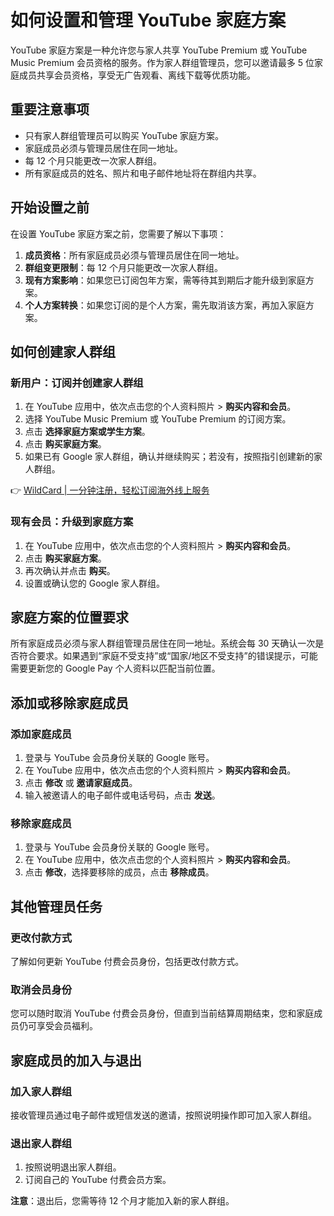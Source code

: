 # 如何设置和管理 YouTube 家庭方案

YouTube 家庭方案是一种允许您与家人共享 YouTube Premium 或 YouTube Music Premium 会员资格的服务。作为家人群组管理员，您可以邀请最多 5 位家庭成员共享会员资格，享受无广告观看、离线下载等优质功能。

## 重要注意事项

- 只有家人群组管理员可以购买 YouTube 家庭方案。
- 家庭成员必须与管理员居住在同一地址。
- 每 12 个月只能更改一次家人群组。
- 所有家庭成员的姓名、照片和电子邮件地址将在群组内共享。

## 开始设置之前

在设置 YouTube 家庭方案之前，您需要了解以下事项：

1. **成员资格**：所有家庭成员必须与管理员居住在同一地址。
2. **群组变更限制**：每 12 个月只能更改一次家人群组。
3. **现有方案影响**：如果您已订阅包年方案，需等待其到期后才能升级到家庭方案。
4. **个人方案转换**：如果您订阅的是个人方案，需先取消该方案，再加入家庭方案。

## 如何创建家人群组

### 新用户：订阅并创建家人群组

1. 在 YouTube 应用中，依次点击您的个人资料照片 > **购买内容和会员**。
2. 选择 YouTube Music Premium 或 YouTube Premium 的订阅方案。
3. 点击 **选择家庭方案或学生方案**。
4. 点击 **购买家庭方案**。
5. 如果已有 Google 家人群组，确认并继续购买；若没有，按照指引创建新的家人群组。

👉 [WildCard | 一分钟注册，轻松订阅海外线上服务](https://bbtdd.com/WildCard)

### 现有会员：升级到家庭方案

1. 在 YouTube 应用中，依次点击您的个人资料照片 > **购买内容和会员**。
2. 点击 **购买家庭方案**。
3. 再次确认并点击 **购买**。
4. 设置或确认您的 Google 家人群组。

## 家庭方案的位置要求

所有家庭成员必须与家人群组管理员居住在同一地址。系统会每 30 天确认一次是否符合要求。如果遇到“家庭不受支持”或“国家/地区不受支持”的错误提示，可能需要更新您的 Google Pay 个人资料以匹配当前位置。

## 添加或移除家庭成员

### 添加家庭成员

1. 登录与 YouTube 会员身份关联的 Google 账号。
2. 在 YouTube 应用中，依次点击您的个人资料照片 > **购买内容和会员**。
3. 点击 **修改** 或 **邀请家庭成员**。
4. 输入被邀请人的电子邮件或电话号码，点击 **发送**。

### 移除家庭成员

1. 登录与 YouTube 会员身份关联的 Google 账号。
2. 在 YouTube 应用中，依次点击您的个人资料照片 > **购买内容和会员**。
3. 点击 **修改**，选择要移除的成员，点击 **移除成员**。

## 其他管理员任务

### 更改付款方式

了解如何更新 YouTube 付费会员身份，包括更改付款方式。

### 取消会员身份

您可以随时取消 YouTube 付费会员身份，但直到当前结算周期结束，您和家庭成员仍可享受会员福利。

## 家庭成员的加入与退出

### 加入家人群组

接收管理员通过电子邮件或短信发送的邀请，按照说明操作即可加入家人群组。

### 退出家人群组

1. 按照说明退出家人群组。
2. 订阅自己的 YouTube 付费会员方案。

**注意**：退出后，您需等待 12 个月才能加入新的家人群组。